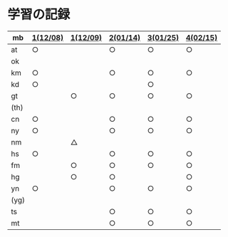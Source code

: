 # 学習の記録

| mb | [1(12/08)](20211208) | [1(12/09)](20211209) | [2(01/14)](20220114) | [3(01/25)](20220125) | [4(02/15)](20220215) |
| -- | -- | -- | -- | -- | -- | 
| at | ○ | | ○ | ○ | ○ |
| ok | | | | | |
| km | ○ | | ○ | ○ | ○ |
| kd | ○ | | | ○ | |
| gt | | ○ | ○ | ○ | ○ |
| (th) | | | | | |
| cn | ○ | | ○ | ○ | ○ |
| ny | ○ | | ○ | ○ | ○ |
| nm | | △ | | | |
| hs | ○ | | ○ | ○ | ○ |
| fm | | ○ | ○ | ○ | ○ |
| hg | | ○ | ○ | | ○ |
| yn | ○ | | ○ | ○ | ○ |
| (yg) | | | | | |
| ts | | | ○ | ○ | ○ |
| mt | | | ○ | ○ | ○ |
